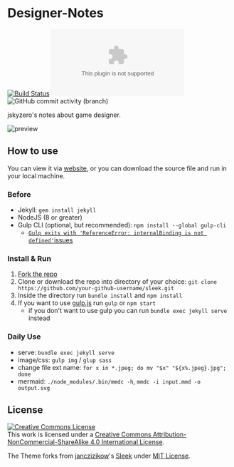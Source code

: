 # Designer-Notes

[![Build Status](https://travis-ci.com/jskyzero/design.jskyzero.com.svg?branch=jekyll)](https://travis-ci.com/jskyzero/design.jskyzero.com)
![GitHub last commit](https://img.shields.io/github/last-commit/jskyzero/design.jskyzero.com)
![GitHub commit activity (branch)](https://img.shields.io/github/commit-activity/w/jskyzero/design.jskyzero.com/jekyll)


jskyzero's notes about game designer.


![preview](https://lh3.googleusercontent.com/ZkEtoy_h4J4RxRq0Nvu7xrebqfA8fpIlrSXOJvryTkmxCvBDkXPWm2G2aEC4_QFtoZrWdpuY7eQaF9zCzyhpRUKXVy-uJQdLaiIkCVQEsQUYbzkfGAwZ3rnS9qvOaIyzeLSRiaK74EabSb9XRJMKX3636v43MU-p_hsMdAjC5HybBN-jpbWrk3Qb0btW-wIWDn3VINl-uzWs7NqfTmUqjyVsq2tXpQjKVQ5xQE2HB-j5D4kRv6M7P6Ind4MOuv9aYB8nt0MmRM9WqpdBQ8E9qSJ9hdiuIkTTVAz95_i2h--sLrvzXkj6k4g6-MR4upqsBH4ecEsQERu2DLGRhjCFVfAAfTKHKhaHHh-lyMXCU1JAG8r5Ls-LnNzvooLfK_yy8JMcRD1gIzBDuwj7leS_bng_3fzFsDAJTrKUXdPTgcFys2LjO3YkjDa1zaoZHR8tXOmi7R2n7OT4vM68u8vQVFI7XCDKU0jJvfaDWw8QP8kDabxZLx9oquK3o1s192PzRWt6W8kLTv44zqfed219yEpv6724vaRS5kBxs3G63NXi03l_DClr-GRyELY7P2Ph8FzNZAFJU4lku3c5zbyt1FwoqO-7pAf7WhHWPgRdlGAKCWUkoNQwmgtZk3slsWPuusSykm18L7xP3q1wUlcIdmqZx0YAqYj55Z0qyCykuAFqaFznwreI6DazR3FezyvpB9A9WOi0F19vpX1GGkBH0zu5N7e0NGx5a6iY_mf3WjhE_zyw0JRZUBY=w2001-h995-no)


## How to use

You can view it via [website](https://design.jskyzero.com/), or you can download the source file and run in your local machine.


### Before

+ Jekyll: `gem install jekyll`
+ NodeJS (8 or greater)
+ Gulp CLI (optional, but recommended): `npm install --global gulp-cli`
  + [`Gulp exits with 'ReferenceError: internalBinding is not defined'`issues](https://github.com/gulpjs/gulp/issues/2246)


### Install & Run

1. [Fork the repo](https://github.com/jskyzero/Designer-Notes/fork)
2. Clone or download the repo into directory of your choice: `git clone https://github.com/your-github-username/sleek.git`
3. Inside the directory run `bundle install` and `npm install`
4. If you want to use [gulp.js](https://gulpjs.com/) run `gulp` or `npm start`
    + if you don't want to use gulp you can run `bundle exec jekyll serve` instead


### Daily Use

+ serve: `bundle exec jekyll serve`
+ image/css: `gulp img` / `glup sass`
+ change file ext name: `for x in *.jpeg; do mv "$x" "${x%.jpeg}.jpg"; done`
+ mermaid: `./node_modules/.bin/mmdc -h`, `mmdc -i input.mmd -o output.svg`


## License

<a rel="license" href="http://creativecommons.org/licenses/by-nc-sa/4.0/"><img alt="Creative Commons License" style="border-width:0" src="https://i.creativecommons.org/l/by-nc-sa/4.0/80x15.png" /></a><br />This work is licensed under a <a rel="license" href="http://creativecommons.org/licenses/by-nc-sa/4.0/">Creative Commons Attribution-NonCommercial-ShareAlike 4.0 International License</a>.


The Theme forks from [janczizikow](https://github.com/janczizikow)'s [Sleek](https://github.com/janczizikow/sleek) under [MIT License](https://opensource.org/licenses/MIT).
